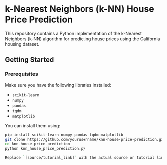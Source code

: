 # k-Nearest Neighbors (k-NN) House Price Prediction

This repository contains a Python implementation of the k-Nearest Neighbors (k-NN) algorithm for predicting house prices using the California housing dataset.

## Getting Started

### Prerequisites

Make sure you have the following libraries installed:

- `scikit-learn`
- `numpy`
- `pandas`
- `tqdm`
- `matplotlib`

You can install them using:

```bash
pip install scikit-learn numpy pandas tqdm matplotlib
git clone https://github.com/yourusername/knn-house-price-prediction.git
cd knn-house-price-prediction
python knn_house_price_prediction.py

Replace `[source/tutorial_link]` with the actual source or tutorial link that inspired or provided guidance for your implementation.
